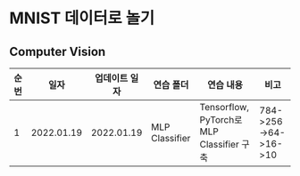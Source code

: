 # MNIST 데이터로 놀기

## Computer Vision


|순번|일자|업데이트 일자|연습 폴더|연습 내용|비고|
|---|---|---|---|---|---|
|1|2022.01.19|2022.01.19|MLP Classifier|Tensorflow, PyTorch로 MLP Classifier 구축|784->256->64->16->10|
